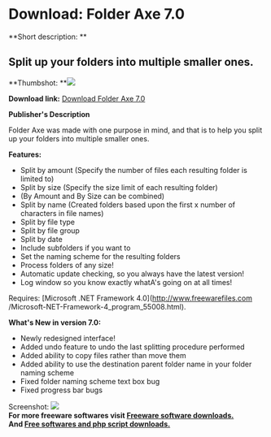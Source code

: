 # Download: Folder Axe 7.0

**Short description: **

## Split up your folders into multiple smaller ones.

  
**Thumbshot: **![](http://www.freewarefiles.com/screenshot/folderaxe5_md.jpg)   
  
**Download link:** [Download Folder Axe 7.0](http://freesoftwares.boysofts.com/Folder-Axe_program_68550.html)  
  

**Publisher's Description**  
  

Folder Axe was made with one purpose in mind, and that is to help you split up
your folders into multiple smaller ones.

**Features:**

  * Split by amount (Specify the number of files each resulting folder is limited to) 
  * Split by size (Specify the size limit of each resulting folder) 
  * (By Amount and By Size can be combined) 
  * Split by name (Created folders based upon the first x number of characters in file names) 
  * Split by file type 
  * Split by file group 
  * Split by date 
  * Include subfolders if you want to 
  * Set the naming scheme for the resulting folders 
  * Process folders of any size! 
  * Automatic update checking, so you always have the latest version! 
  * Log window so you know exactly whatA's going on at all times! 

Requires: [Microsoft .NET Framework 4.0](http://www.freewarefiles.com
/Microsoft-NET-Framework-4_program_55008.html).

**What's New in version 7.0:**

  * Newly redesigned interface! 
  * Added undo feature to undo the last splitting procedure performed 
  * Added ability to copy files rather than move them 
  * Added ability to use the destination parent folder name in your folder naming scheme 
  * Fixed folder naming scheme text box bug 
  * Fixed progress bar bugs 

  
  
Screenshot: ![](http://www.freewarefiles.com/screenshot/folderaxe5.jpg)  
**For more freeware softwares visit [Freeware software downloads.](http://freesoftwares.boysofts.com/)**   
**And [Free softwares and php script downloads.](http://www.boysofts.com/)**

